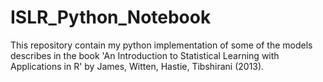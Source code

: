 # ISLR_Python_Notebook
This repository contain my python implementation of some of the models describes in  the book 'An Introduction to Statistical Learning with Applications in R' by James, Witten, Hastie, Tibshirani (2013).
